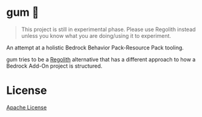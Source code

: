 # gum 🍬
> This project is still in experimental phase. Please use Regolith instead unless you know what you are doing/using it to experiment.

An attempt at a holistic Bedrock Behavior Pack-Resource Pack tooling.

gum tries to be a [Regolith](https://github.com/Bedrock-OSS/regolith) alternative that has a different approach to how a Bedrock Add-On project is structured. 

# License
[Apache License](./LICENSE)